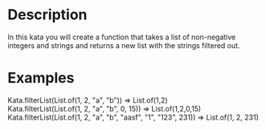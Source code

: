 # Description
In this kata you will create a function that takes a list of non-negative integers and strings and returns a new list with the strings filtered out.

# Examples
Kata.filterList(List.of(1, 2, "a", "b")) => List.of(1,2)
<br>
Kata.filterList(List.of(1, 2, "a", "b", 0, 15)) => List.of(1,2,0,15)
<br>
Kata.filterList(List.of(1, 2, "a", "b", "aasf", "1", "123", 231)) => List.of(1, 2, 231)